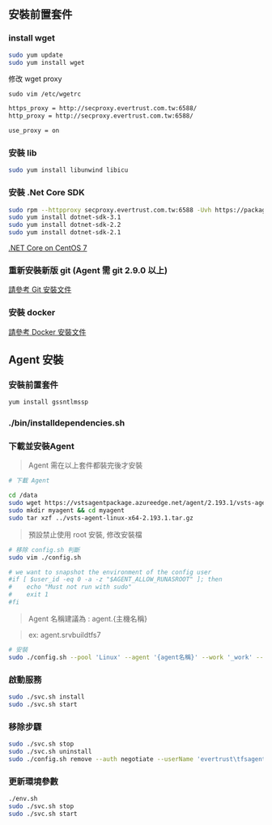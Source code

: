 ## 安裝前置套件

### install wget


```bash
sudo yum update
sudo yum install wget
```


修改 wget proxy

```bah
sudo vim /etc/wgetrc
```

```bash
https_proxy = http://secproxy.evertrust.com.tw:6588/
http_proxy = http://secproxy.evertrust.com.tw:6588/

use_proxy = on
```


### 安裝 lib

```bash
sudo yum install libunwind libicu
```

### 安裝 .Net Core SDK

```bash
sudo rpm --httpproxy secproxy.evertrust.com.tw:6588 -Uvh https://packages.microsoft.com/config/rhel/7/packages-microsoft-prod.rpm
sudo yum install dotnet-sdk-3.1
sudo yum install dotnet-sdk-2.2
sudo yum install dotnet-sdk-2.1
```

[.NET Core on CentOS 7](https://docs.microsoft.com/zh-tw/dotnet/core/install/linux-centos#centos-7-)

### 重新安裝新版 git (Agent 需 git 2.9.0 以上)

[請參考 Git 安裝文件](/EA/git_install/src/branch/master/README.md)

### 安裝 docker

[請參考 Docker 安裝文件](/EA/docker_install)

## Agent 安裝

### 安裝前置套件

```bash
yum install gssntlmssp
```

### ./bin/installdependencies.sh

### 下載並安裝Agent

> Agent 需在以上套件都裝完後才安裝

```bash
# 下載 Agent

cd /data
sudo wget https://vstsagentpackage.azureedge.net/agent/2.193.1/vsts-agent-linux-x64-2.193.1.tar.gz
sudo mkdir myagent && cd myagent
sudo tar xzf ../vsts-agent-linux-x64-2.193.1.tar.gz
```

> 預設禁止使用 root 安裝, 修改安裝檔

```bash
# 移除 config.sh 判斷
sudo vim ./config.sh
```

```bash
# we want to snapshot the environment of the config user
#if [ $user_id -eq 0 -a -z "$AGENT_ALLOW_RUNASROOT" ]; then
#    echo "Must not run with sudo"
#    exit 1
#fi
```

> Agent 名稱建議為 : agent.{主機名稱} 

> ex: agent.srvbuildtfs7

```bash
# 安裝
sudo ./config.sh --pool 'Linux' --agent '{agent名稱}' --work '_work' --url 'http://tfs.evertrust.com.tw:8080/tfs/' --auth negotiate --userName 'evertrust\tfsagent' --password '1q2w3e4r5t_'
```

### 啟動服務

```bash
sudo ./svc.sh install
sudo ./svc.sh start
```
    
### 移除步驟
 
```bash
sudo ./svc.sh stop
sudo ./svc.sh uninstall
sudo ./config.sh remove --auth negotiate --userName 'evertrust\tfsagent' --password '1q2w3e4r5t_'
```

### 更新環境參數

```bash
./env.sh
sudo ./svc.sh stop
sudo ./svc.sh start
```
